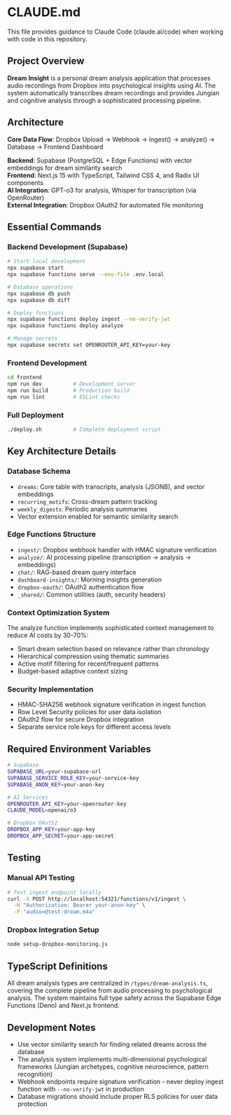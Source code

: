 # CLAUDE.md

This file provides guidance to Claude Code (claude.ai/code) when working with code in this repository.

## Project Overview

**Dream Insight** is a personal dream analysis application that processes audio recordings from Dropbox into psychological insights using AI. The system automatically transcribes dream recordings and provides Jungian and cognitive analysis through a sophisticated processing pipeline.

## Architecture

**Core Data Flow**: Dropbox Upload → Webhook → ingest() → analyze() → Database → Frontend Dashboard

**Backend**: Supabase (PostgreSQL + Edge Functions) with vector embeddings for dream similarity search  
**Frontend**: Next.js 15 with TypeScript, Tailwind CSS 4, and Radix UI components  
**AI Integration**: GPT-o3 for analysis, Whisper for transcription (via OpenRouter)  
**External Integration**: Dropbox OAuth2 for automated file monitoring

## Essential Commands

### Backend Development (Supabase)
```bash
# Start local development
npx supabase start
npx supabase functions serve --env-file .env.local

# Database operations  
npx supabase db push
npx supabase db diff

# Deploy functions
npx supabase functions deploy ingest --no-verify-jwt
npx supabase functions deploy analyze

# Manage secrets
npx supabase secrets set OPENROUTER_API_KEY=your-key
```

### Frontend Development
```bash
cd frontend
npm run dev          # Development server
npm run build        # Production build  
npm run lint         # ESLint checks
```

### Full Deployment
```bash
./deploy.sh          # Complete deployment script
```

## Key Architecture Details

### Database Schema
- `dreams`: Core table with transcripts, analysis (JSONB), and vector embeddings
- `recurring_motifs`: Cross-dream pattern tracking
- `weekly_digests`: Periodic analysis summaries
- Vector extension enabled for semantic similarity search

### Edge Functions Structure
- `ingest/`: Dropbox webhook handler with HMAC signature verification
- `analyze/`: AI processing pipeline (transcription → analysis → embeddings)
- `chat/`: RAG-based dream query interface
- `dashboard-insights/`: Morning insights generation
- `dropbox-oauth/`: OAuth2 authentication flow
- `_shared/`: Common utilities (auth, security headers)

### Context Optimization System
The analyze function implements sophisticated context management to reduce AI costs by 30-70%:
- Smart dream selection based on relevance rather than chronology
- Hierarchical compression using thematic summaries
- Active motif filtering for recent/frequent patterns
- Budget-based adaptive context sizing

### Security Implementation
- HMAC-SHA256 webhook signature verification in ingest function
- Row Level Security policies for user data isolation
- OAuth2 flow for secure Dropbox integration
- Separate service role keys for different access levels

## Required Environment Variables

```bash
# Supabase
SUPABASE_URL=your-supabase-url
SUPABASE_SERVICE_ROLE_KEY=your-service-key
SUPABASE_ANON_KEY=your-anon-key

# AI Services
OPENROUTER_API_KEY=your-openrouter-key
CLAUDE_MODEL=openai/o3

# Dropbox OAuth2
DROPBOX_APP_KEY=your-app-key
DROPBOX_APP_SECRET=your-app-secret
```

## Testing

### Manual API Testing
```bash
# Test ingest endpoint locally
curl -X POST http://localhost:54321/functions/v1/ingest \
  -H "Authorization: Bearer your-anon-key" \
  -F "audio=@test-dream.m4a"
```

### Dropbox Integration Setup
```bash
node setup-dropbox-monitoring.js
```

## TypeScript Definitions

All dream analysis types are centralized in `/types/dream-analysis.ts`, covering the complete pipeline from audio processing to psychological analysis. The system maintains full type safety across the Supabase Edge Functions (Deno) and Next.js frontend.

## Development Notes

- Use vector similarity search for finding related dreams across the database
- The analysis system implements multi-dimensional psychological frameworks (Jungian archetypes, cognitive neuroscience, pattern recognition)
- Webhook endpoints require signature verification - never deploy ingest function with `--no-verify-jwt` in production
- Database migrations should include proper RLS policies for user data protection
